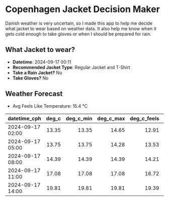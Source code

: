 
# Copenhagen Jacket Decision Maker

Danish weather is very uncertain, so I made this app to help me decide what jacket to wear based on weather data. 
It also help me know when it gets cold enough to take gloves or when I should be prepared for rain.

## What Jacket to wear?

- **Datetime**: 2024-09-17 00:11
- **Recommended Jacket Type**: Regular Jacket and T-Shirt
- **Take a Rain Jacket?** No
- **Take Gloves?** No

## Weather Forecast
- Avg Feels Like Temperature: 15.4 °C

| datetime_cph     |   deg_c |   deg_c_min |   deg_c_max |   deg_c_feels | weather   | wind   | rain   |
|:-----------------|--------:|------------:|------------:|--------------:|:----------|:-------|:-------|
| 2024-09-17 02:00 |   13.35 |       13.35 |       14.65 |         12.91 | Clear     | Low    | None   |
| 2024-09-17 05:00 |   13.75 |       13.75 |       14.28 |         13.53 | Clear     | Low    | None   |
| 2024-09-17 08:00 |   14.39 |       14.39 |       14.39 |         14.21 | Clouds    | Low    | None   |
| 2024-09-17 11:00 |   17.08 |       17.08 |       17.08 |         16.72 | Clouds    | Low    | None   |
| 2024-09-17 14:00 |   19.81 |       19.81 |       19.81 |         19.39 | Clouds    | Low    | None   |
        